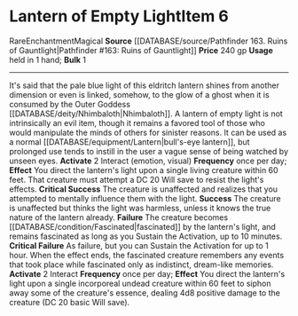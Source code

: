 ﻿---
bulk: '1'
id: '916'
item_category: Held Items
level: '6'
name: Lantern of Empty Light
price: 240 gp
rarity: Rare
school: Enchantment
source: '[[DATABASE/source/Pathfinder 163. Ruins of Gauntlight|Pathfinder #163: Ruins
  of Gauntlight]]'
subcategory: helditem
trait:
- '[[DATABASE/trait/Enchantment|Enchantment]]'
- '[[DATABASE/trait/Magical|Magical]]'
- '[[DATABASE/trait/Rare|Rare]]'
type: Item
usage: held in 1 hand

---
# Lantern of Empty Light<span class="item-type">Item 6</span>

<span class="trait-rare item-trait">Rare</span><span class="item-trait">Enchantment</span><span class="item-trait">Magical</span>
**Source** [[DATABASE/source/Pathfinder 163. Ruins of Gauntlight|Pathfinder #163: Ruins of Gauntlight]]
**Price** 240 gp
**Usage** held in 1 hand; **Bulk** 1

---
It's said that the pale blue light of this eldritch lantern shines from another dimension or even is linked, somehow, to the glow of a ghost when it is consumed by the Outer Goddess [[DATABASE/deity/Nhimbaloth|Nhimbaloth]]. A lantern of empty light is not intrinsically an evil item, though it remains a favored tool of those who would manipulate the minds of others for sinister reasons. It can be used as a normal [[DATABASE/equipment/Lantern|bull's-eye lantern]], but prolonged use tends to instill in the user a vague sense of being watched by unseen eyes.
**Activate** <span class="action-icon">2</span> Interact (emotion, visual) **Frequency** once per day; **Effect** You direct the lantern's light upon a single living creature within 60 feet. That creature must attempt a DC 20 Will save to resist the light's effects.
**Critical Success** The creature is unaffected and realizes that you attempted to mentally influence them with the light.
**Success** The creature is unaffected but thinks the light was harmless, unless it knows the true nature of the lantern already.
**Failure** The creature becomes [[DATABASE/condition/Fascinated|fascinated]] by the lantern's light, and remains fascinated as long as you Sustain the Activation, up to 10 minutes.
**Critical Failure** As failure, but you can Sustain the Activation for up to 1 hour. When the effect ends, the fascinated creature remembers any events that took place while fascinated only as indistinct, dream-like memories.
**Activate** <span class="action-icon">2</span> Interact **Frequency** once per day; **Effect** You direct the lantern's light upon a single incorporeal undead creature within 60 feet to siphon away some of the creature's essence, dealing 4d8 positive damage to the creature (DC 20 basic Will save).